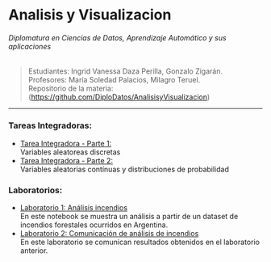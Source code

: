 
# Analisis y Visualizacion
###### Diplomatura en Ciencias de Datos, Aprendizaje Automático y sus aplicaciones

> Estudiantes: Ingrid Vanessa Daza Perilla, Gonzalo Zigarán. <br/>
> Profesores: María Soledad Palacios, Milagro Teruel. <br/>
> Repositorio de la materia: (https://github.com/DiploDatos/AnalisisyVisualizacion) <br/>

---


### Tareas Integradoras:
- [Tarea Integradora - Parte 1:  ](https://github.com/gonzigaran/DiploDatos2018/blob/master/AyV/TareaIntegradora-Parte1.ipynb) <br/>
Variables aleatoreas discretas
- [Tarea Integradora - Parte 2:  ](https://github.com/gonzigaran/DiploDatos2018/blob/master/AyV/TareaIntegradora-Parte2.ipynb) <br/>
Variables aleatorias contínuas y distribuciones de probabilidad 

### Laboratorios:
- [Laboratorio 1: Análisis incendios ](https://github.com/gonzigaran/DiploDatos2018/blob/master/AyV/lab1-incendios.ipynb) <br/>
En este notebook se muestra un análisis a partir de un dataset de incendios forestales ocurridos en Argentina.
- [Laboratorio 2: Comunicación de análisis de incendios](https://github.com/gonzigaran/DiploDatos2018/blob/master/AyV/lab2-incendios.ipynb) <br/>
En este laboratorio se comunican resultados obtenidos en el laboratorio anterior.
